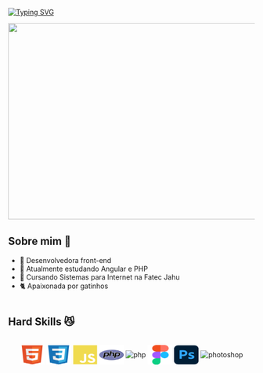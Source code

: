 
[![Typing SVG](https://readme-typing-svg.herokuapp.com/?color=6168C5&size=33&center=true&vCenter=true&width=1000&lines=Olá!+Eu+sou+a+Geovana+ᓚᘏᗢ)](https://git.io/typing-svg)

<div> <img src =https://i.pinimg.com/originals/59/b8/c8/59b8c8622c076c5dc7bac0dd591c712c.gif 
style="width: 980px; height: 400px;"> </div>

## Sobre mim 👀
- 🔭 Desenvolvedora front-end
- 🌱 Atualmente estudando Angular e PHP
- 📖 Cursando Sistemas para Internet na Fatec Jahu
- 🐈 Apaixonada por gatinhos
  <br><br>

## Hard Skills 😼
<div align="center"><br>
  <img align="center" alt="HTML" height="40" width="50" src="https://raw.githubusercontent.com/devicons/devicon/master/icons/html5/html5-original.svg">
  <img align="center" alt="CSS" height="40" width="50" src="https://raw.githubusercontent.com/devicons/devicon/master/icons/css3/css3-original.svg">
  <img align="center" alt="js" height="40" width="50" src="https://raw.githubusercontent.com/devicons/devicon/master/icons/javascript/javascript-plain.svg">
  <img align="center" alt="php" height="40" width="50" src="https://raw.githubusercontent.com/devicons/devicon/master/icons/php/php-original.svg">
  <img align="center" alt="php" height="40" width="50" src="https://cdn.jsdelivr.net/gh/devicons/devicon@latest/icons/mysql/mysql-original.svg" />
  <img align="center" alt="figma" height="40" width="50" src="https://raw.githubusercontent.com/devicons/devicon/master/icons/figma/figma-original.svg">
  <img align="center" alt="photoshop" height="40" width="50" src="https://raw.githubusercontent.com/devicons/devicon/master/icons/photoshop/photoshop-original.svg">
  <img align="center" alt="photoshop" height="40" width="50"  src="https://cdn.jsdelivr.net/gh/devicons/devicon@latest/icons/git/git-original.svg" />
</div>
